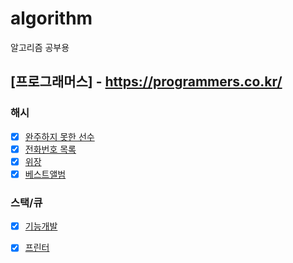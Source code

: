 # algorithm
알고리즘 공부용

## [프로그래머스] - https://programmers.co.kr/


### 해시
  - [x] [완주하지 못한 선수](./src/a0/A001.md)
  - [x] [전화번호 목록](./src/a0/A002.md)
  - [x] [위장](./src/a0/A003.md)
  - [x] [베스트앨범](./src/a0/A004.md)

### 스택/큐
  - [x] [기능개발](./src/a0/A005.md)
  - [x] [프린터](./src/a0/A006.md)
  